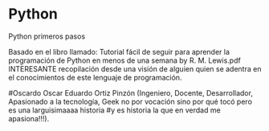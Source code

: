 # Python
Python primeros pasos 

Basado en el libro llamado: Tutorial fácil de seguir para aprender la programación de Python en menos de una semana by R. M. Lewis.pdf 
INTERESANTE recopilación desde una visión de alguien quien se adentra en el conocimientos de este lenguaje de programación.

#Oscardo
Oscar Eduardo Ortiz Pinzón (Ingeniero, Docente, Desarrollador, Apasionado a la tecnología, Geek no por vocación sino por qué tocó pero es una larguisimaaaa historia #y es historia la que en verdad me apasiona!!!).

